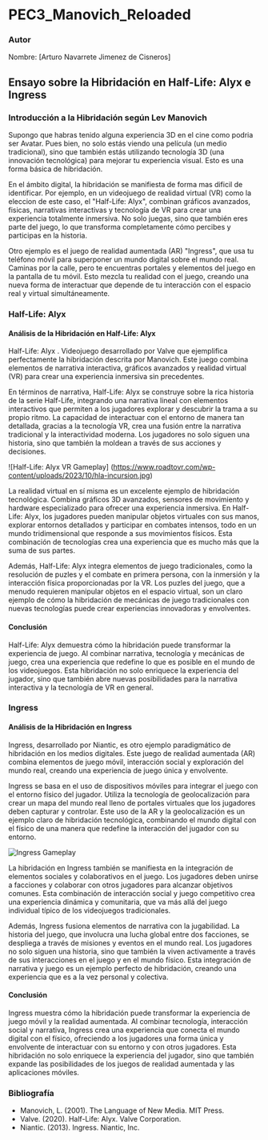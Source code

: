 # PEC3_Manovich_Reloaded
### Autor

Nombre: [Arturo Navarrete Jimenez de Cisneros]

## Ensayo sobre la Hibridación en Half-Life: Alyx e Ingress

### Introducción a la Hibridación según Lev Manovich

Supongo que habras tenido alguna experiencia 3D en el cine como podria ser Avatar. Pues bien, no solo estás viendo una película (un medio tradicional), sino que también estás utilizando tecnología 3D (una innovación tecnológica) para mejorar tu experiencia visual. Esto es una forma básica de hibridación.

En el ámbito digital, la hibridación se manifiesta de forma mas dificil de identificar. Por ejemplo, en un videojuego de realidad virtual (VR) como la eleccion de este caso, el  "Half-Life: Alyx", combinan gráficos avanzados, fisicas, narrativas interactivas y tecnología de VR para crear una experiencia totalmente inmersiva. No solo juegas, sino que también eres parte del juego, lo que transforma completamente cómo percibes y participas en la historia.

Otro ejemplo es el juego de realidad aumentada (AR) "Ingress", que usa tu teléfono móvil para superponer un mundo digital sobre el mundo real. Caminas por la calle, pero te encuentras portales y elementos del juego en la pantalla de tu móvil. Esto mezcla tu realidad con el juego, creando una nueva forma de interactuar que depende de tu interacción con el espacio real y virtual simultáneamente.

### Half-Life: Alyx

#### Análisis de la Hibridación en Half-Life: Alyx

Half-Life: Alyx . Videojuego desarrollado por Valve que ejemplifica perfectamente la hibridación descrita por Manovich. Este juego combina elementos de narrativa interactiva, gráficos avanzados y realidad virtual (VR) para crear una experiencia inmersiva sin precedentes.

En términos de narrativa, Half-Life: Alyx se construye sobre la rica historia de la serie Half-Life, integrando una narrativa lineal con elementos interactivos que permiten a los jugadores explorar y descubrir la trama a su propio ritmo. La capacidad de interactuar con el entorno de manera tan detallada, gracias a la tecnología VR, crea una fusión entre la narrativa tradicional y la interactividad moderna. Los jugadores no solo siguen una historia, sino que también la moldean a través de sus acciones y decisiones.

![Half-Life: Alyx VR Gameplay] (https://www.roadtovr.com/wp-content/uploads/2023/10/hla-incursion.jpg)

La realidad virtual en sí misma es un excelente ejemplo de hibridación tecnológica. Combina gráficos 3D avanzados, sensores de movimiento y hardware especializado para ofrecer una experiencia inmersiva. En Half-Life: Alyx, los jugadores pueden manipular objetos virtuales con sus manos, explorar entornos detallados y participar en combates intensos, todo en un mundo tridimensional que responde a sus movimientos físicos. Esta combinación de tecnologías crea una experiencia que es mucho más que la suma de sus partes.

Además, Half-Life: Alyx integra elementos de juego tradicionales, como la resolución de puzles y el combate en primera persona, con la inmersión y la interacción física proporcionadas por la VR. Los puzles del juego, que a menudo requieren manipular objetos en el espacio virtual, son un claro ejemplo de cómo la hibridación de mecánicas de juego tradicionales con nuevas tecnologías puede crear experiencias innovadoras y envolventes.

#### Conclusión

Half-Life: Alyx demuestra cómo la hibridación puede transformar la experiencia de juego. Al combinar narrativa, tecnología y mecánicas de juego, crea una experiencia que redefine lo que es posible en el mundo de los videojuegos. Esta hibridación no solo enriquece la experiencia del jugador, sino que también abre nuevas posibilidades para la narrativa interactiva y la tecnología de VR en general.

### Ingress

#### Análisis de la Hibridación en Ingress

Ingress, desarrollado por Niantic, es otro ejemplo paradigmático de hibridación en los medios digitales. Este juego de realidad aumentada (AR) combina elementos de juego móvil, interacción social y exploración del mundo real, creando una experiencia de juego única y envolvente.

Ingress se basa en el uso de dispositivos móviles para integrar el juego con el entorno físico del jugador. Utiliza la tecnología de geolocalización para crear un mapa del mundo real lleno de portales virtuales que los jugadores deben capturar y controlar. Este uso de la AR y la geolocalización es un ejemplo claro de hibridación tecnológica, combinando el mundo digital con el físico de una manera que redefine la interacción del jugador con su entorno.

![Ingress Gameplay](https://upload.wikimedia.org/wikipedia/commons/c/c5/Ingress_Niantic.jpg)

La hibridación en Ingress también se manifiesta en la integración de elementos sociales y colaborativos en el juego. Los jugadores deben unirse a facciones y colaborar con otros jugadores para alcanzar objetivos comunes. Esta combinación de interacción social y juego competitivo crea una experiencia dinámica y comunitaria, que va más allá del juego individual típico de los videojuegos tradicionales.

Además, Ingress fusiona elementos de narrativa con la jugabilidad. La historia del juego, que involucra una lucha global entre dos facciones, se despliega a través de misiones y eventos en el mundo real. Los jugadores no solo siguen una historia, sino que también la viven activamente a través de sus interacciones en el juego y en el mundo físico. Esta integración de narrativa y juego es un ejemplo perfecto de hibridación, creando una experiencia que es a la vez personal y colectiva.

#### Conclusión

Ingress muestra cómo la hibridación puede transformar la experiencia de juego móvil y la realidad aumentada. Al combinar tecnología, interacción social y narrativa, Ingress crea una experiencia que conecta el mundo digital con el físico, ofreciendo a los jugadores una forma única y envolvente de interactuar con su entorno y con otros jugadores. Esta hibridación no solo enriquece la experiencia del jugador, sino que también expande las posibilidades de los juegos de realidad aumentada y las aplicaciones móviles.

### Bibliografía

- Manovich, L. (2001). The Language of New Media. MIT Press.
- Valve. (2020). Half-Life: Alyx. Valve Corporation.
- Niantic. (2013). Ingress. Niantic, Inc.

